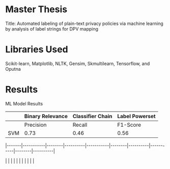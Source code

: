 # Master Thesis
Title: Automated labeling of plain-text privacy policies via machine learning by analysis of label strings for DPV mapping

# Libraries Used
Scikit-learn, Matplotlib, NLTK, Gensim, Skmultilearn, Tensorflow, and Oputna 

# Results 

ML Model Results

|       |        Binary Relevance       |        Classifier Chain       |         Label Powerset        |
|-------|-------------------------------|-------------------------------|-------------------------------|
|       | Precision | Recall | F1-Score | Precision | Recall | F1-Score | Precision | Recall | F1-Score |
|  SVM  |    0.73   |  0.46  |   0.56   |    0.66   |  0.43  |   0.52   |    0.53   |  0.47  |   0.50   |









 

|-------|-----------|--------|----------|-----------|--------|----------|-----------|--------|----------|

|       |           |        |          |           |        |          |           |        |          |
